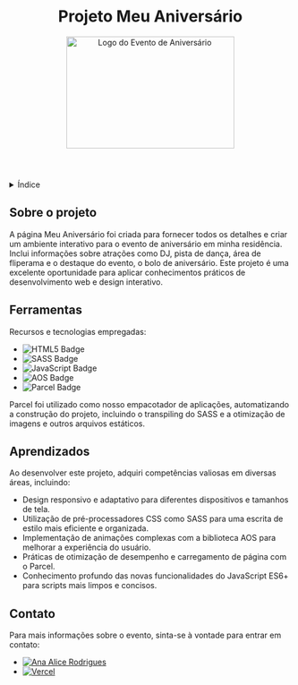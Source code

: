 <!DOCTYPE html>
<html lang="pt-br">
<head>
    <meta charset="UTF-8">
    <meta name="viewport" content="width=device-width, initial-scale=1.0">
    
</head>
<body>

<header>
    <h1>Projeto Meu Aniversário</h1>
    <img src="https://www.seekpng.com/png/full/313-3139014_happy-birthday-background-png-images-birthday-png-text.png" alt="Logo do Evento de Aniversário" width="300" height="200">
</header>

<details>
    <summary>Índice</summary>
    <ol>
        <li><a href="#sobre-o-projeto">Sobre o projeto</a></li>
        <li><a href="#ferramentas">Ferramentas</a></li>
        <li><a href="#aprendizados">Aprendizados</a></li>
        <li><a href="#contato">Contato</a></li>
    </ol>
</details>

<section id="sobre-o-projeto">
    <h2>Sobre o projeto</h2>
    <p>
       A página Meu Aniversário foi criada para fornecer todos os detalhes e criar um ambiente interativo para o evento de aniversário em minha residência. Inclui informações sobre atrações como DJ, pista de dança, área de fliperama e o destaque do evento, o bolo de aniversário. Este projeto é uma excelente oportunidade para aplicar conhecimentos práticos de desenvolvimento web e design interativo.
    </p>
</section>

<!-- Ferramentas -->
<section id="ferramentas">
    <h2>Ferramentas</h2>
    <p>Recursos e tecnologias empregadas:</p>
    <ul>
        <li><img src="https://img.shields.io/badge/HTML5-E34F26?style=for-the-badge&logo=html5&logoColor=white" alt="HTML5 Badge"></li>
        <li><img src="https://img.shields.io/badge/SASS-hotpink.svg?style=for-the-badge&logo=SASS&logoColor=white" alt="SASS Badge"></li>
        <li><img src="https://img.shields.io/badge/JavaScript-F7DF1E?style=for-the-badge&logo=javascript&logoColor=black" alt="JavaScript Badge"></li>
        <li><img src="https://img.shields.io/badge/AOS-green.svg?style=for-the-badge&logo=AOS&logoColor=white" alt="AOS Badge"></li>
        <li><img src="https://img.shields.io/badge/Parcel-333?style=for-the-badge&logo=Parcel&logoColor=white" alt="Parcel Badge"></li>
    </ul>
    <p>Parcel foi utilizado como nosso empacotador de aplicações, automatizando a construção do projeto, incluindo o transpiling do SASS e a otimização de imagens e outros arquivos estáticos.</p>
</section>

<!-- Aprendizados -->
<section id="aprendizados">
    <h2>Aprendizados</h2>
    <p>
        Ao desenvolver este projeto, adquiri competências valiosas em diversas áreas, incluindo:
    </p>
    <ul>
        <li>Design responsivo e adaptativo para diferentes dispositivos e tamanhos de tela.</li>
        <li>Utilização de pré-processadores CSS como SASS para uma escrita de estilo mais eficiente e organizada.</li>
        <li>Implementação de animações complexas com a biblioteca AOS para melhorar a experiência do usuário.</li>
        <li>Práticas de otimização de desempenho e carregamento de página com o Parcel.</li>
        <li>Conhecimento profundo das novas funcionalidades do JavaScript ES6+ para scripts mais limpos e concisos.</li>
    </ul>
</section>

<section id="contato">
    <h2>Contato</h2>
    <p>Para mais informações sobre o evento, sinta-se à vontade para entrar em contato:</p>
     <ul>
    <li><a href="https://linktr.ee/anaeanali5" target="_blank"><img src="https://img.shields.io/badge/Ana_Alice_Rodrigues-blue?style=for-the-badge" alt="Ana Alice Rodrigues"></a></li>
    <li><a href="https://contador-aniversario-rbz6f92nz-anaalicepbs-projects.vercel.app" target="_blank"><img src="https://img.shields.io/badge/Vercel-000000?style=for-the-badge&logo=vercel&logoColor=white" alt="Vercel"></a></li>
     </ul>
</section>

</body>
</html>
